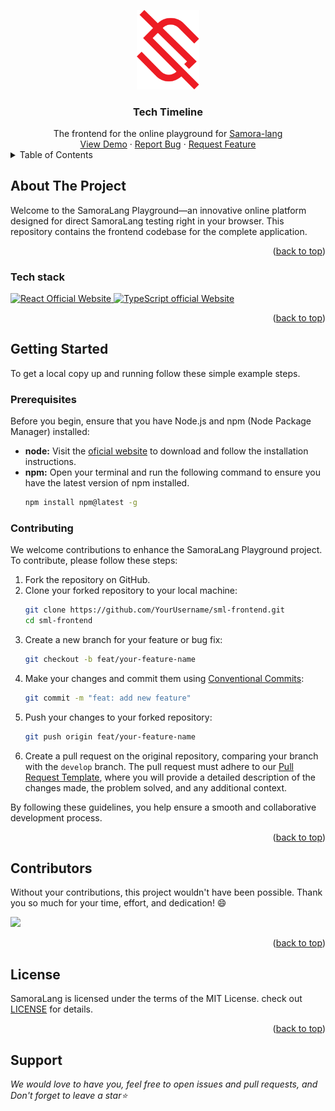 <a name="readme-top"></a>

<div align="center">
  <a href="https://github.com/JefferMarcelino/tech-timeline">
    <img src=".github/samora-lang-logo.svg" alt="Logo" width="100" />
  </a>
  <h3>Tech Timeline</h3>
  <div align="center">
    The frontend for the online playground for <a target="_blank" rel="noopener noreferrer" href="https://github.com/GraHms/Samora-Lang">Samora-lang</a>
    <div>
      <a target="_blank" rel="noopener noreferrer" href="https://sml-playground.vercel.app/">View Demo</a>
      ·
      <a target="_blank" rel="noopener noreferrer" href="https://github.com/JefferMarcelino/sml-frontend/issues">Report Bug</a>
      ·
      <a target="_blank" rel="noopener noreferrer" href="https://github.com/JefferMarcelino/sml-frontend/issues">Request Feature</a>
    </div>
  </div>
</div>

<details>
  <summary>Table of Contents</summary>
  <ol>
    <li>
      <a href="#about-the-project">About The Project</a>
      <ul>
        <li><a href="#tech-stack">Tech stack</a></li>
      </ul>
    </li>
    <li>
      <a href="#getting-started">Getting Started</a>
      <ul>
        <li><a href="#prerequisites">Prerequisites</a></li>
        <li><a href="#contributing">Contributing</a></li>
      </ul>
    </li>
    <li><a href="#contributors">Contributors</a></li>
    <li><a href="#license">License</a></li>
    <li><a href="#support">Support</a></li>
  </ol>
</details>

<!-- ABOUT THE PROJECT -->
## About The Project

Welcome to the SamoraLang Playground—an innovative online platform designed for direct SamoraLang testing right in your browser. This repository contains the frontend codebase for the complete application.

<p align="right">(<a href="#readme-top">back to top</a>)</p>

### Tech stack

<p>
  <a href="https://react.dev/">
    <img src="https://img.shields.io/badge/react-ED1C24?style=for-the-badge&logo=react&logoColor=white" alt="React Official Website"/>
  </a>
  <a href="https://www.typescriptlang.org/">
    <img src="https://img.shields.io/badge/typescript-ED1C24?style=for-the-badge&logo=typescript&logoColor=white" alt="TypeScript official Website"/>
  </a>
</p>

<p align="right">(<a href="#readme-top">back to top</a>)</p>

<!-- GETTING STARTED -->
## Getting Started

To get a local copy up and running follow these simple example steps.

### Prerequisites

Before you begin, ensure that you have Node.js and npm (Node Package Manager) installed:

* **node:** Visit the [oficial website](https://nodejs.org/en) to download and follow the installation instructions.
* **npm:** Open your terminal and run the following command to ensure you have the latest version of npm installed.
  ```sh
  npm install npm@latest -g
  ```

### Contributing

We welcome contributions to enhance the SamoraLang Playground project. To contribute, please follow these steps:

1. Fork the repository on GitHub.
2. Clone your forked repository to your local machine:
    ```sh
    git clone https://github.com/YourUsername/sml-frontend.git
    cd sml-frontend
    ```
3. Create a new branch for your feature or bug fix:
    ```sh
    git checkout -b feat/your-feature-name
    ```
4. Make your changes and commit them using [Conventional Commits](https://www.conventionalcommits.org/):
    ```sh
    git commit -m "feat: add new feature"
    ```
5. Push your changes to your forked repository:
    ```sh
    git push origin feat/your-feature-name
    ```
6. Create a pull request on the original repository, comparing your branch with the `develop` branch. The pull request must adhere to our [Pull Request Template](./PULL_REQUEST_TEMPLATE.md), where you will provide a detailed description of the changes made, the problem solved, and any additional context.

By following these guidelines, you help ensure a smooth and collaborative development process.

<p align="right">(<a href="#readme-top">back to top</a>)</p>

## Contributors

Without your contributions, this project wouldn't have been possible. Thank you so much for your time, effort, and dedication! 😄

<a href="https://github.com/JefferMarcelino/sml-frontend/graphs/contributors">
  <img src="https://contrib.rocks/image?&repo=JefferMarcelino/sml-frontend" />
</a>

<p align="right">(<a href="#readme-top">back to top</a>)</p>

## License

SamoraLang is licensed under the terms of the MIT License. check out [LICENSE](./LICENSE) for details.

<p align="right">(<a href="#readme-top">back to top</a>)</p>

## Support

_We would love to have you, feel free to open issues and pull requests, and Don't forget to leave a star⭐_